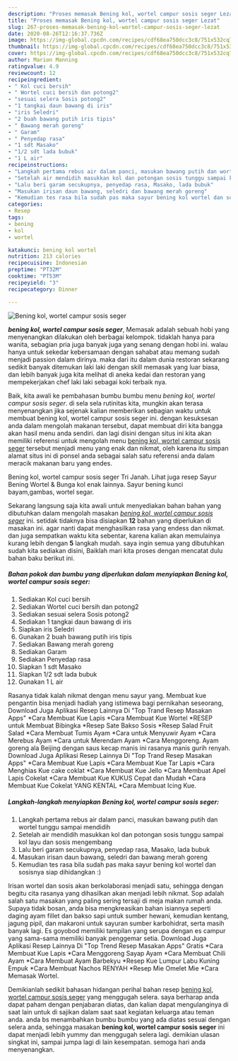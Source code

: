 ```yaml
---
description: "Proses memasak Bening kol, wortel campur sosis seger Lezat"
title: "Proses memasak Bening kol, wortel campur sosis seger Lezat"
slug: 267-proses-memasak-bening-kol-wortel-campur-sosis-seger-lezat
date: 2020-08-26T12:16:37.736Z
image: https://img-global.cpcdn.com/recipes/cdf68ea750dcc3c8/751x532cq70/bening-kol-wortel-campur-sosis-seger-foto-resep-utama.jpg
thumbnail: https://img-global.cpcdn.com/recipes/cdf68ea750dcc3c8/751x532cq70/bening-kol-wortel-campur-sosis-seger-foto-resep-utama.jpg
cover: https://img-global.cpcdn.com/recipes/cdf68ea750dcc3c8/751x532cq70/bening-kol-wortel-campur-sosis-seger-foto-resep-utama.jpg
author: Marion Manning
ratingvalue: 4.9
reviewcount: 12
recipeingredient:
- " Kol cuci bersih"
- " Wortel cuci bersih dan potong2"
- "sesuai selera Sosis potong2"
- "1 tangkai daun bawang di iris"
- "iris Seledri"
- "2 buah bawang putih iris tipis"
- " Bawang merah goreng"
- " Garam"
- " Penyedap rasa"
- "1 sdt Masako"
- "1/2 sdt lada bubuk"
- "1 L air"
recipeinstructions:
- "Langkah pertama rebus air dalam panci, masukan bawang putih dan wortel tunggu sampai mendidih"
- "Setelah air mendidih masukkan kol dan potongan sosis tunggu sampai kol layu dan sosis mengembang"
- "Lalu beri garam secukupnya, penyedap rasa, Masako, lada bubuk"
- "Masukan irisan daun bawang, seledri dan bawang merah goreng"
- "Kemudian tes rasa bila sudah pas maka sayur bening kol wortel dan sosisnya siap dihidangkan :)"
categories:
- Resep
tags:
- bening
- kol
- wortel

katakunci: bening kol wortel 
nutrition: 213 calories
recipecuisine: Indonesian
preptime: "PT32M"
cooktime: "PT53M"
recipeyield: "3"
recipecategory: Dinner

---
```



![Bening kol, wortel campur sosis seger](https://img-global.cpcdn.com/recipes/cdf68ea750dcc3c8/751x532cq70/bening-kol-wortel-campur-sosis-seger-foto-resep-utama.jpg)

<b><i>bening kol, wortel campur sosis seger</i></b>, Memasak adalah sebuah hobi yang menyenangkan dilakukan oleh berbagai kelompok. tidaklah hanya para wanita, sebagian pria juga banyak juga yang senang dengan hobi ini. walau hanya untuk sekedar kebersamaan dengan sahabat atau memang sudah menjadi passion dalam dirinya. maka dari itu dalam dunia restoran sekarang sedikit banyak ditemukan laki laki dengan skill memasak yang luar biasa, dan lebih banyak juga kita melihat di aneka kedai dan restoran yang mempekerjakan chef laki laki sebagai koki terbaik nya.

Baik, kita awali ke pembahasan bumbu bumbu menu <i>bening kol, wortel campur sosis seger</i>. di sela sela rutinitas kita, mungkin akan terasa menyenangkan jika sejenak kalian memberikan sebagian waktu untuk membuat bening kol, wortel campur sosis seger ini. dengan kesuksesan anda dalam mengolah makanan tersebut, dapat membuat diri kita bangga akan hasil menu anda sendiri. dan lagi disini dengan situs ini kita akan memiliki referensi untuk mengolah menu <u>bening kol, wortel campur sosis seger</u> tersebut menjadi menu yang enak dan nikmat, oleh karena itu simpan alamat situs ini di ponsel anda sebagai salah satu referensi anda dalam meracik makanan baru yang endes.

Bening kol, wortel campur sosis seger Tri Janah. Lihat juga resep Sayur Bening Wortel &amp; Bunga kol enak lainnya. Sayur bening kunci bayam,gambas, wortel segar.


Sekarang langsung saja kita awali untuk menyediakan bahan bahan yang dibutuhkan dalam mengolah masakan <u><i>bening kol, wortel campur sosis seger</i></u> ini. setidak tidaknya bisa disiapkan <b>12</b> bahan yang diperlukan di masakan ini. agar nanti dapat menghasilkan rasa yang endess dan nikmat. dan juga sempatkan waktu kita sebentar, karena kalian akan memulainya kurang lebih dengan <b>5</b> langkah mudah. saya ingin semua yang dibutuhkan sudah kita sediakan disini, Baiklah mari kita proses dengan mencatat dulu bahan baku berikut ini.

<!--inarticleads1-->

##### Bahan pokok dan bumbu yang diperlukan dalam menyiapkan Bening kol, wortel campur sosis seger:

1. Sediakan  Kol cuci bersih
1. Sediakan  Wortel cuci bersih dan potong2
1. Sediakan sesuai selera Sosis potong2
1. Sediakan 1 tangkai daun bawang di iris
1. Siapkan iris Seledri
1. Gunakan 2 buah bawang putih iris tipis
1. Sediakan  Bawang merah goreng
1. Sediakan  Garam
1. Sediakan  Penyedap rasa
1. Siapkan 1 sdt Masako
1. Siapkan 1/2 sdt lada bubuk
1. Gunakan 1 L air


Rasanya tidak kalah nikmat dengan menu sayur yang. Membuat kue pengantin bisa menjadi hadiah yang istimewa bagi pernikahan seseorang, Download Juga Aplikasi Resep Lainnya Di &#34;Top Trand Resep Masakan Apps&#34; *Cara Membuat Kue Lapis *Cara Membuat Kue Wortel *RESEP untuk Membuat Bibingka *Resep Sate Bakso Sosis *Resep Salad Fruit Salad *Cara Membuat Tumis Ayam *Cara untuk Menyuwir Ayam *Cara Merebus Ayam *Cara untuk Merendam Ayam *Cara Menggoreng. Ayam goreng ala Beijing dengan saus kecap manis ini rasanya manis gurih renyah. Download Juga Aplikasi Resep Lainnya Di &#34;Top Trand Resep Masakan Apps&#34; *Cara Membuat Kue Lapis *Cara Membuat Kue Tar Lapis *Cara Menghias Kue cake coklat *Cara Membuat Kue Jello *Cara Membuat Apel Lapis Cokelat *Cara Membuat Kue KUKUS Cepat dan Mudah *Cara Membuat Kue Cokelat YANG KENTAL *Cara Membuat Icing Kue. 

<!--inarticleads2-->

##### Langkah-langkah menyiapkan Bening kol, wortel campur sosis seger:

1. Langkah pertama rebus air dalam panci, masukan bawang putih dan wortel tunggu sampai mendidih
1. Setelah air mendidih masukkan kol dan potongan sosis tunggu sampai kol layu dan sosis mengembang
1. Lalu beri garam secukupnya, penyedap rasa, Masako, lada bubuk
1. Masukan irisan daun bawang, seledri dan bawang merah goreng
1. Kemudian tes rasa bila sudah pas maka sayur bening kol wortel dan sosisnya siap dihidangkan :)


Irisan wortel dan sosis akan berkolaborasi menjadi satu, sehingga dengan begitu cita rasanya yang dihasilkan akan menjadi lebih nikmat. Sop adalah salah satu masakan yang paling sering tersaji di meja makan rumah anda. Supaya tidak bosan, anda bisa mengkreasikan bahan isiannya seperti daging ayam fillet dan bakso sapi untuk sumber hewani, kemudian kentang, jagung pipil, dan makaroni untuk sayuran sumber karbohidrat, serta masih banyak lagi. Es goyobod memiliki tampilan yang serupa dengan es campur yang sama-sama memiliki banyak penggemar setia. Download Juga Aplikasi Resep Lainnya Di &#34;Top Trend Resep Masakan Apps&#34; Gratis *Cara Membuat Kue Lapis *Cara Menggoreng Sayap Ayam *Cara Membuat Chili Ayam *Cara Membuat Ayam Barbekyu *Resep Kue Lumpur Labu Kuning Empuk *Cara Membuat Nachos RENYAH *Resep Mie Omelet Mie *Cara Memasak Wortel. 

Demikianlah sedikit bahasan hidangan perihal bahan resep <u>bening kol, wortel campur sosis seger</u> yang menggugah selera. saya berharap anda dapat paham dengan penjabaran diatas, dan kalian dapat mengulanginya di saat lain untuk di sajikan dalam saat saat kegiatan keluarga atau teman anda. anda bs menambahkan bumbu bumbu yang ada diatas sesuai dengan selera anda, sehingga masakan <b>bening kol, wortel campur sosis seger</b> ini dapat menjadi lebih yummy dan menggugah selera lagi. demikian ulasan singkat ini, sampai jumpa lagi di lain kesempatan. semoga hari anda menyenangkan.
